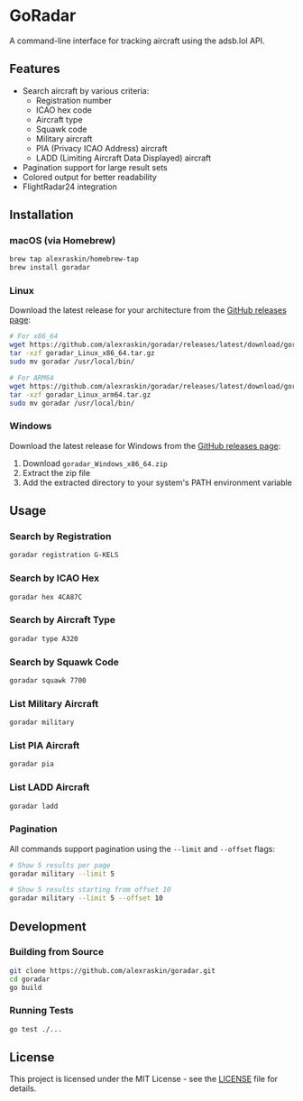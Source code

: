 # GoRadar

A command-line interface for tracking aircraft using the adsb.lol API.

## Features

- Search aircraft by various criteria:
  - Registration number
  - ICAO hex code
  - Aircraft type
  - Squawk code
  - Military aircraft
  - PIA (Privacy ICAO Address) aircraft
  - LADD (Limiting Aircraft Data Displayed) aircraft
- Pagination support for large result sets
- Colored output for better readability
- FlightRadar24 integration

## Installation

### macOS (via Homebrew)

```bash
brew tap alexraskin/homebrew-tap
brew install goradar
```

### Linux

Download the latest release for your architecture from the [GitHub releases page](https://github.com/alexraskin/goradar/releases):

```bash
# For x86_64
wget https://github.com/alexraskin/goradar/releases/latest/download/goradar_Linux_x86_64.tar.gz
tar -xzf goradar_Linux_x86_64.tar.gz
sudo mv goradar /usr/local/bin/

# For ARM64
wget https://github.com/alexraskin/goradar/releases/latest/download/goradar_Linux_arm64.tar.gz
tar -xzf goradar_Linux_arm64.tar.gz
sudo mv goradar /usr/local/bin/
```

### Windows

Download the latest release for Windows from the [GitHub releases page](https://github.com/alexraskin/goradar/releases):

1. Download `goradar_Windows_x86_64.zip`
2. Extract the zip file
3. Add the extracted directory to your system's PATH environment variable

## Usage

### Search by Registration

```bash
goradar registration G-KELS
```

### Search by ICAO Hex

```bash
goradar hex 4CA87C
```

### Search by Aircraft Type

```bash
goradar type A320
```

### Search by Squawk Code

```bash
goradar squawk 7700
```

### List Military Aircraft

```bash
goradar military
```

### List PIA Aircraft

```bash
goradar pia
```

### List LADD Aircraft

```bash
goradar ladd
```

### Pagination

All commands support pagination using the `--limit` and `--offset` flags:

```bash
# Show 5 results per page
goradar military --limit 5

# Show 5 results starting from offset 10
goradar military --limit 5 --offset 10
```

## Development

### Building from Source

```bash
git clone https://github.com/alexraskin/goradar.git
cd goradar
go build
```

### Running Tests

```bash
go test ./...
```

## License

This project is licensed under the MIT License - see the [LICENSE](LICENSE) file for details. 